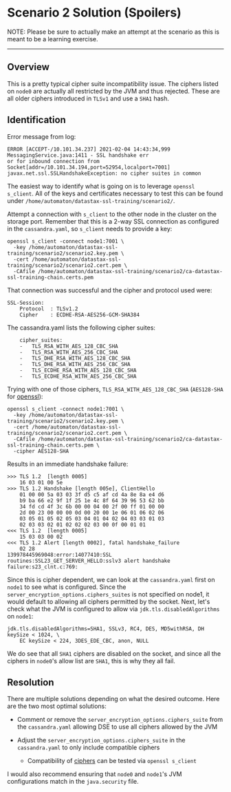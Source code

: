 # Scenario 2 Solution (Spoilers)

NOTE: Please be sure to actually make an attempt at the scenario as this is meant to be a learning exercise.

---------------

## Overview

This is a pretty typical cipher suite incompatibility issue. The ciphers listed on `node0` are actually all restricted by the JVM and thus rejected. These are all older ciphers introduced in `TLSv1` and use a `SHA1` hash.

## Identification

Error message from log:

```
ERROR [ACCEPT-/10.101.34.237] 2021-02-04 14:43:34,999  MessagingService.java:1411 - SSL handshake err
or for inbound connection from Socket[addr=/10.101.34.194,port=52954,localport=7001]
javax.net.ssl.SSLHandshakeException: no cipher suites in common
```

The easiest way to identify what is going on is to leverage `openssl s_client`. All of the keys and certificates necessary to test this can be found under `/home/automaton/datastax-ssl-training/scenario2/`.

Attempt a connection with `s_client` to the other node in the cluster on the storage port. Remember that this is a 2-way SSL connection as configured in the `cassandra.yaml`, so `s_client` needs to provide a key:

```
openssl s_client -connect node1:7001 \
  -key /home/automaton/datastax-ssl-training/scenario2/scenario2.key.pem \
  -cert /home/automaton/datastax-ssl-training/scenario2/scenario2.cert.pem \
  -CAfile /home/automaton/datastax-ssl-training/scenario2/ca-datastax-ssl-training-chain.certs.pem
```

That connection was successful and the cipher and protocol used were:

```
SSL-Session:
    Protocol  : TLSv1.2
    Cipher    : ECDHE-RSA-AES256-GCM-SHA384
```

The cassandra.yaml lists the following cipher suites:

```
    cipher_suites:
    -   TLS_RSA_WITH_AES_128_CBC_SHA
    -   TLS_RSA_WITH_AES_256_CBC_SHA
    -   TLS_DHE_RSA_WITH_AES_128_CBC_SHA
    -   TLS_DHE_RSA_WITH_AES_256_CBC_SHA
    -   TLS_ECDHE_RSA_WITH_AES_128_CBC_SHA
    -   TLS_ECDHE_RSA_WITH_AES_256_CBC_SHA
```

Trying with one of those ciphers, `TLS_RSA_WITH_AES_128_CBC_SHA` (`AES128-SHA` for [openssl](https://www.openssl.org/docs/man1.0.2/man1/ciphers.html)):

```
openssl s_client -connect node1:7001 \
  -key /home/automaton/datastax-ssl-training/scenario2/scenario2.key.pem \
  -cert /home/automaton/datastax-ssl-training/scenario2/scenario2.cert.pem \
  -CAfile /home/automaton/datastax-ssl-training/scenario2/ca-datastax-ssl-training-chain.certs.pem \
  -cipher AES128-SHA
```

Results in an immediate handshake failure:

```
>>> TLS 1.2  [length 0005]
    16 03 01 00 5e
>>> TLS 1.2 Handshake [length 005e], ClientHello
    01 00 00 5a 03 03 3f d5 c5 af cd 4a 8e 8a e4 d6
    b9 ba 66 e2 9f 1f 25 1e 4c 8f 64 39 96 53 62 bb
    34 fd cd 4f 3c 6b 00 00 04 00 2f 00 ff 01 00 00
    2d 00 23 00 00 00 0d 00 20 00 1e 06 01 06 02 06
    03 05 01 05 02 05 03 04 01 04 02 04 03 03 01 03
    02 03 03 02 01 02 02 02 03 00 0f 00 01 01
<<< TLS 1.2  [length 0005]
    15 03 03 00 02
<<< TLS 1.2 Alert [length 0002], fatal handshake_failure
    02 28
139978445969048:error:14077410:SSL routines:SSL23_GET_SERVER_HELLO:sslv3 alert handshake failure:s23_clnt.c:769:
```

Since this is cipher dependent, we can look at the `cassandra.yaml` first on `node1` to see what is configured. Since the `server_encryption_options.ciphers_suites` is not specified on node1, it would default to allowing all ciphers permitted by the socket. Next, let's check what the JVM is configured to allow via `jdk.tls.disabledAlgorithms` on `node1`:

```
jdk.tls.disabledAlgorithms=SHA1, SSLv3, RC4, DES, MD5withRSA, DH keySize < 1024, \
    EC keySize < 224, 3DES_EDE_CBC, anon, NULL
```

We do see that all `SHA1` ciphers are disabled on the socket, and since all the ciphers in `node0`'s allow list are `SHA1`, this is why they all fail.

## Resolution

There are multiple solutions depending on what the desired outcome. Here are the two most optimal solutions:

- Comment or remove the `server_encryption_options.ciphers_suite` from the `cassandra.yaml` allowing DSE to use all ciphers allowed by the JVM

- Adjust the `server_encryption_options.ciphers_suite` in the `cassandra.yaml` to only include compatible ciphers
  - Compatibility of [ciphers](https://www.openssl.org/docs/man1.0.2/man1/ciphers.html) can be tested via `openssl s_client`

I would also recommend ensuring that `node0` and `node1`'s JVM configurations match in the `java.security` file.